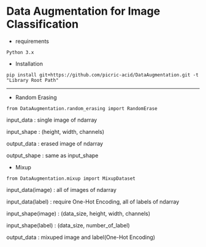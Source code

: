 # Data Augmentation for Image Classification

- requirements

``Python 3.x``

- Installation

``pip install git+https://github.com/picric-acid/DataAugmentation.git -t "Library Root Path"``

---

- Random Erasing

``from DataAugmentation.random_erasing import RandomErase``

input_data : single image of ndarray

input_shape : (height, width, channels)

output_data : erased image of ndarray

output_shape : same as input_shape


- Mixup

``from DataAugmentation.mixup import MixupDataset``

input_data(image) : all of images of ndarray

input_data(label) : require One-Hot Encoding, all of labels of ndarray

input_shape(image) : (data_size, height, width, channels)

input_shape(label) : (data_size, number_of_label)

output_data : mixuped image and label(One-Hot Encoding)
